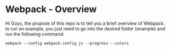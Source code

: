 # Webpack - Overview

Hi Guys, the prupose of this repo is to tell you a brief overview of Webpack. to run an example, you just need to go into the desired folder (example) and run the following command:

`webpack --config webpack.config.js --progress --colors`